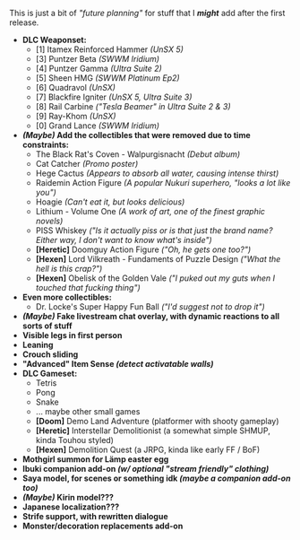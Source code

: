 This is just a bit of *"future planning"* for stuff that I ***might*** add after the first release.

* **DLC Weaponset:**
  - [1] Itamex Reinforced Hammer *(UnSX 5)*
  - [3] Puntzer Beta *(SWWM Iridium)*
  - [4] Puntzer Gamma *(Ultra Suite 2)*
  - [5] Sheen HMG *(SWWM Platinum Ep2)*
  - [6] Quadravol *(UnSX)*
  - [7] Blackfire Igniter *(UnSX 5, Ultra Suite 3)*
  - [8] Rail Carbine *("Tesla Beamer" in Ultra Suite 2 & 3)*
  - [9] Ray-Khom *(UnSX)*
  - [0] Grand Lance *(SWWM Iridium)*
* ***(Maybe)* Add the collectibles that were removed due to time constraints:**
  - The Black Rat's Coven - Walpurgisnacht *(Debut album)*
  - Cat Catcher *(Promo poster)*
  - Hege Cactus *(Appears to absorb all water, causing intense thirst)*
  - Raidemin Action Figure *(A popular Nukuri superhero, "looks a lot like you")*
  - Hoagie *(Can't eat it, but looks delicious)*
  - Lithium - Volume One *(A work of art, one of the finest graphic novels)*
  - PISS Whiskey *("Is it actually piss or is that just the brand name? Either way, I don't want to know what's inside")*
  - **[Heretic]** Doomguy Action Figure *("Oh, he gets one too?")*
  - **[Hexen]** Lord Vilkreath - Fundaments of Puzzle Design *("What the hell is this crap?")*
  - **[Hexen]** Obelisk of the Golden Vale *("I puked out my guts when I touched that fucking thing")*
* **Even more collectibles:**
  - Dr. Locke's Super Happy Fun Ball *("I'd suggest not to drop it")*
* ***(Maybe)* Fake livestream chat overlay, with dynamic reactions to all sorts of stuff**
* **Visible legs in first person**
* **Leaning**
* **Crouch sliding**
* **"Advanced" Item Sense *(detect activatable walls)***
* **DLC Gameset:**
  - Tetris
  - Pong
  - Snake
  - ... maybe other small games
  - **[Doom]** Demo Land Adventure (platformer with shooty gameplay)
  - **[Heretic]** Interstellar Demolitionist (a somewhat simple SHMUP, kinda Touhou styled)
  - **[Hexen]** Demolition Quest (a JRPG, kinda like early FF / BoF)
* **Mothgirl summon for Lämp easter egg**
* **Ibuki companion add-on *(w/ optional "stream friendly" clothing)***
* **Saya model, for scenes or something idk *(maybe a companion add-on too)***
* ***(Maybe)* Kirin model???**
* **Japanese localization???**
* **Strife support, with rewritten dialogue**
* **Monster/decoration replacements add-on**
